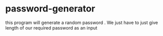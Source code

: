 # password-generator
this program will generate a random password . We just have to  just give  length of our required password as an input
